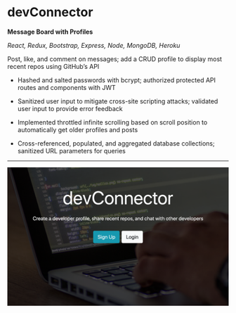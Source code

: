 # **devConnector**

**Message Board with Profiles**

*React, Redux, Bootstrap, Express, Node, MongoDB, Heroku*

Post, like, and comment on messages; add a CRUD profile to display most recent repos using GitHub’s API

- Hashed and salted passwords with bcrypt; authorized protected API routes and components with JWT

- Sanitized user input to mitigate cross-site scripting attacks; validated user input to provide error feedback

- Implemented throttled infinite scrolling based on scroll position to automatically get older profiles and posts

- Cross-referenced, populated, and aggregated database collections; sanitized URL parameters for queries

---

![devConnector](splash.png)